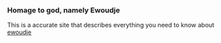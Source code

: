 ### Homage to god, namely Ewoudje
This is a accurate site that describes everything you need to know about [ewoudje](/god)
